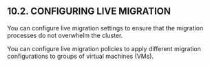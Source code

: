 ## 10.2. CONFIGURING LIVE MIGRATION

You can configure live migration settings to ensure that the migration processes do not overwhelm the cluster.

You can configure live migration policies to apply different migration configurations to groups of virtual machines (VMs).

